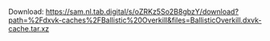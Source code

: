 Download: https://sam.nl.tab.digital/s/oZRKz5So2B8gbzY/download?path=%2Fdxvk-caches%2FBallistic%20Overkill&files=BallisticOverkill.dxvk-cache.tar.xz
